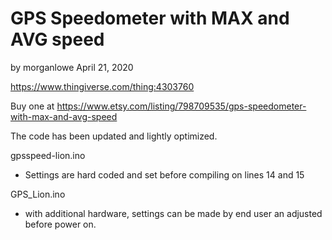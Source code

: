 # GPS Speedometer with MAX and AVG speed

by morganlowe April 21, 2020

https://www.thingiverse.com/thing:4303760

Buy one at https://www.etsy.com/listing/798709535/gps-speedometer-with-max-and-avg-speed

The code has been updated and lightly optimized.

gpsspeed-lion.ino
- Settings are hard coded and set before compiling on lines 14 and 15

GPS_Lion.ino
- with additional hardware, settings can be made by end user an adjusted before power on.
